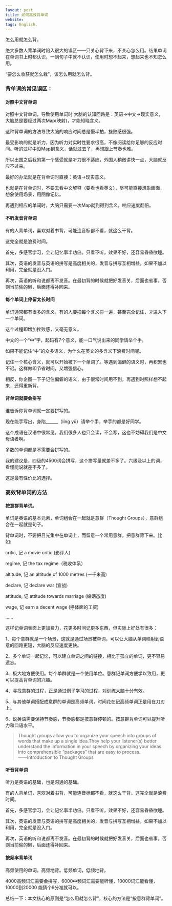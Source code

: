 ```yaml
---
layout: post
title: 如何高效背单词
website: 
tags: English,
---
```

怎么用就怎么背。

绝大多数人背单词时陷入很大的误区——只关心背下来，不关心怎么用。结果单词在单词书上时都认识，一到句子中就不认识，使用时想不起来，想起来也不知怎么用。

“要怎么收获就怎么栽”，该怎么用就怎么背。

### 背单词的常见误区：

#### 对照中文背单词

对照中文背单词，导致使用单词时 大脑的认知回路是：英语->中文->现实意义，大脑总是要经过两次Map(映射)，才能知晓含义。

这种背单词的方法导致大脑的响应时间总是慢半拍，挫败感很强。

最受影响的就是听力，因为听力对实时性要求很高，不像阅读给你足够的反应时间。听的过程中没Map到含义，话就过去了，再想跟上节奏也难。

所以出国之后我的第一个感受就是听力很不适应，外国人稍微讲快一点，大脑就反应不过来。

最好的办法就是在背单词时直接：英语->现实意义。

也就是在背单词时，不要去看中文解释（要看也看英文），尽可能直接想象画面，想象使用场景，用图像记忆。

再遇到相应的单词时，大脑只需要一次Map就到得到含义，响应速度翻倍。



#### 不听发音背单词

有的人背单词，喜欢对着书背，可能连音标都不看，就这么干背。

这完全就是浪费时间。

首先，多感官学习，会让记忆事半功倍。只看不听，效果不好，还容易昏昏欲睡。

其次，英语的发音与英语的拼写是高度相关的，发音与拼写互相增益，如果不加以利用，完全就是没入门。

再次，英语的听和说都离不发音。在最初背的时候就把好发音关，后面也省事。否则当前偷的懒，后面还得补回来。



#### 每个单词上停留太长时间

单词通常都有很多的含义，有的人要把每个含义捋一遍，甚至完全记住，才进入下一个单词。

这个过程即增加挫败感，又毫无意义。

中文的一个“中”字，起码有7个意义，能一口气说出来的同学请举个手。

如果不能记住“中”的众多语义，为什么在英文的多含义下浪费时间呢。

记住一个核心含义，就可以开始被下一个单词了。等遇到偏僻的语义时，再积累也不迟。这样做即节省时间，又增强信心。

相反，你企图一下子记住偏僻的语义，由于很常时间用不到，再遇到时照样想不起来，还得重新背。



#### 背单词就要会拼写

谁告诉你背单词就一定要拼写的。

现在能手写出，身陷______（líng yǔ）请举个手，举手的都是好同学。

这个成语在汉语中很常见，我们很多人也只会读，不会写，这也不妨碍我们是中文母语者啊。

多数的单词都是不需要会拼写的。

我的建议是，四级的4500词会拼写，这个拼写量就差不多了。六级及以上的词，看懂能说就差不多了。

这是最有性价比的选择。

### 高效背单词的方法

#### 按意群背单词。

单词是英语的基本元素，单词组合在一起就是意群（Thought Groups），意群组合在一起就是句子。

背单词时，不要把目光集中在单词上，而留意一个常用意群，把意群背下来。比如:

critic, 记 a movie critic (影评人)

regime, 记 the tax regime（税收体系）

altitude, 记 an altitude of 1000 metres (一千米高)

declare, 记 declare war (宣战)

attitude, 记 attitude towards marriage (婚姻态度)

wage, 记 earn a decent wage (挣体面的工资)

……

这样记单词表面上更加费力，花更多时间记更多东西，但实际上好处有很多：

1、每个意群就是一个场景，这就是通过场景被单词，可以让大脑从单词映射到语意的回路更短，大脑的反应速度更快。

2、多个单词一起记忆，可以建立单词之间的链接，相比于孤立的单词，更不容易遗忘。

3、极大地方便使用。每个单群就是一个使用单位。意群记单词方便学以致用，更可以提高背单词的兴趣。

4、寻找意群的过程，正是通过例子学习的过程，对训练大脑十分有效。

5、与其他单词搭配成意群的单词是高频单词，时间花在记高频单词正是用在刀刃上。

6、说英语需要保持节奏感，节奏感都是按意群停顿的。按意群背单词可以提升听力和口语水平。

> Thought groups allow you to organize your speech into groups of words that make up a single idea.They help your listener(s) better understand the information in your speech by organizing your ideas into comprehensible “packages” that are easy to process.    
> ——Introduction to Thought Groups


#### 听音背单词

听力是英语的基础，也是沟通的基础。

有的人背单词，喜欢对着书背，可能连音标都不看，就这么干背。这完全就是浪费时间。

首先，多感官学习，会让记忆事半功倍。只看不听，效果不好，还容易昏昏欲睡。

其次，英语的发音与英语的拼写是高度相关的，发音与拼写互相增益，如果不加以利用，完全就是没入门。

再次，英语的听和说都离不发音。在最初背的时候就把好发音关，后面也省事。否则当前偷的懒，后面还得补回来。




#### 按频率背单词

高频使用的单词，高频地背。低频单词，低频地背。

4000高频词汇需要会拼写，6000中频词汇需要能听懂，10000词汇能看懂，10000到20000 能猜个9分准就可以。



总结一下：本文核心的原则是“怎么用就怎么背”，核心的方法是“按意群背单词”。
